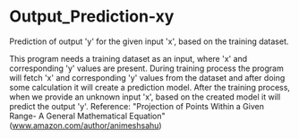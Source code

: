 # Output_Prediction-xy
Prediction of output 'y' for the given input 'x', based on the training dataset.

This program needs a training dataset as an input, where 'x' and corresponding 'y' values are present.
During training process the program will fetch 'x' and corresponding 'y' values from the dataset and after doing some calculation it will create a prediction model.
After the training process, when we provide an unknown input 'x', based on the created model it will predict the output 'y'.
Reference: "Projection of Points Within a Given Range- A General Mathematical Equation" (www.amazon.com/author/animeshsahu)
